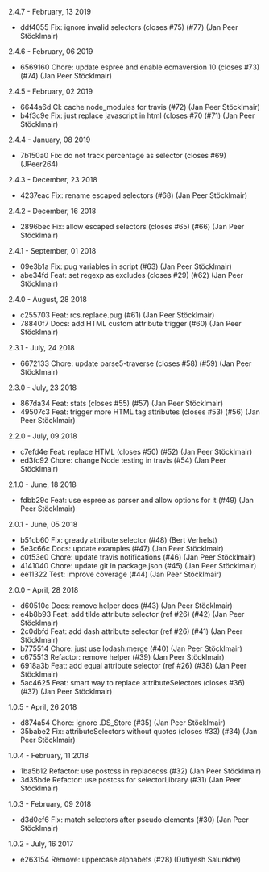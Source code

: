 2.4.7 - February, 13 2019

* ddf4055 Fix: ignore invalid selectors (closes #75) (#77) (Jan Peer Stöcklmair)

2.4.6 - February, 06 2019

* 6569160 Chore: update espree and enable ecmaversion 10 (closes #73) (#74) (Jan Peer Stöcklmair)

2.4.5 - February, 02 2019

* 6644a6d CI: cache node_modules for travis (#72) (Jan Peer Stöcklmair)
* b4f3c9e Fix: just replace javascript in html (closes #70 (#71) (Jan Peer Stöcklmair)

2.4.4 - January, 08 2019

* 7b150a0 Fix: do not track percentage as selector (closes #69) (JPeer264)

2.4.3 - December, 23 2018

* 4237eac Fix: rename escaped selectors (#68) (Jan Peer Stöcklmair)

2.4.2 - December, 16 2018

* 2896bec Fix: allow escaped selectors (closes #65) (#66) (Jan Peer Stöcklmair)

2.4.1 - September, 01 2018

* 09e3b1a Fix: pug variables in script (#63) (Jan Peer Stöcklmair)
* abe34fd Feat: set regexp as excludes (closes #29) (#62) (Jan Peer Stöcklmair)

2.4.0 - August, 28 2018

* c255703 Feat: rcs.replace.pug (#61) (Jan Peer Stöcklmair)
* 78840f7 Docs: add HTML custom attribute trigger (#60) (Jan Peer Stöcklmair)

2.3.1 - July, 24 2018

* 6672133 Chore: update parse5-traverse (closes #58) (#59) (Jan Peer Stöcklmair)

2.3.0 - July, 23 2018

* 867da34 Feat: stats (closes #55) (#57) (Jan Peer Stöcklmair)
* 49507c3 Feat: trigger more HTML tag attributes (closes #53) (#56) (Jan Peer Stöcklmair)

2.2.0 - July, 09 2018

* c7efd4e Feat: replace HTML (closes #50) (#52) (Jan Peer Stöcklmair)
* ed3fc92 Chore: change Node testing in travis (#54) (Jan Peer Stöcklmair)

2.1.0 - June, 18 2018

* fdbb29c Feat: use espree as parser and allow options for it (#49) (Jan Peer Stöcklmair)

2.0.1 - June, 05 2018

* b51cb60 Fix: gready attribute selector (#48) (Bert Verhelst)
* 5e3c66c Docs: update examples (#47) (Jan Peer Stöcklmair)
* c0f53e0 Chore: update travis notifications (#46) (Jan Peer Stöcklmair)
* 4141040 Chore: update git in package.json (#45) (Jan Peer Stöcklmair)
* ee11322 Test: improve coverage (#44) (Jan Peer Stöcklmair)

2.0.0 - April, 28 2018

* d60510c Docs: remove helper docs (#43) (Jan Peer Stöcklmair)
* e4b8b93 Feat: add tilde attribute selector (ref #26) (#42) (Jan Peer Stöcklmair)
* 2c0dbfd Feat: add dash attribute selector (ref #26) (#41) (Jan Peer Stöcklmair)
* b775514 Chore: just use lodash.merge (#40) (Jan Peer Stöcklmair)
* c675513 Refactor: remove helper (#39) (Jan Peer Stöcklmair)
* 6918a3b Feat: add equal attribute selector (ref #26) (#38) (Jan Peer Stöcklmair)
* 5ac4625 Feat: smart way to replace attributeSelectors (closes #36) (#37) (Jan Peer Stöcklmair)

1.0.5 - April, 26 2018

* d874a54 Chore: ignore .DS_Store (#35) (Jan Peer Stöcklmair)
* 35babe2 Fix: attributeSelectors without quotes (closes #33) (#34) (Jan Peer Stöcklmair)

1.0.4 - February, 11 2018

* 1ba5b12 Refactor: use postcss in replacecss (#32) (Jan Peer Stöcklmair)
* 3d35bde Refactor: use postcss for selectorLibrary (#31) (Jan Peer Stöcklmair)

1.0.3 - February, 09 2018

* d3d0ef6 Fix: match selectors after pseudo elements (#30) (Jan Peer Stöcklmair)

1.0.2 - July, 16 2017

* e263154 Remove: uppercase alphabets (#28) (Dutiyesh Salunkhe)
